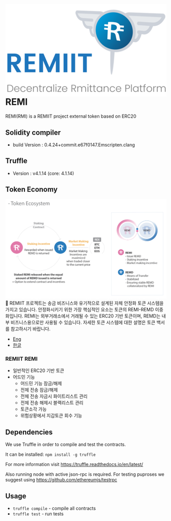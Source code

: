 <img src="assets/remi_logo.png" align="right" />

# REMI
REMI(RMI) is a REMIIT project external token based on ERC20
## Solidity compiler
- build Version : 0.4.24+commit.e67f0147.Emscripten.clang

## Truffle 
- Version : v4.1.14 (core: 4.1.14)

## Token Economy
![Token Diagram](./assets/remi-remd.png)
🎉 REMIIT 프로젝트는 송금 비즈니스와 유기적으로 설계된 자체 안정화 토큰 시스템을 가지고 있습니다.
안정화시키기 위한 가장 핵심적인 요소는 토큰의 REMI-REMD 이중화입니다. 
REMI는 외부거래소에서 거래될 수 있는 ERC20 기반 토큰이며, REMD는 내부 비즈니스용으로만 사용될 수 있습니다.
자세한 토큰 시스템에 대한 설명은 토큰 백서를 참고하시기 바랍니다.
- [Eng](https://s3-ap-northeast-1.amazonaws.com/remiiit-docu/Papers/tokenEconomy_eng.pdf)
- [한글](https://s3-ap-northeast-1.amazonaws.com/remiiit-docu/Papers/tokenEconomy_kor.pdf)
 
### REMIIT REMI
- 일반적인 ERC20 기반 토큰
- 어드민 기능
  - 어드민 기능 잠금/해제
  - 전체 전송 잠금/해제
  - 전체 전송 자금시 화이트리스트 관리
  - 전체 전송 해제시 블랙리스트 관리
  - 토큰소각 가능
  - 위험상황에서 지갑토큰 회수 기능  

## Dependencies
We use Truffle in order to compile and test the contracts.

It can be installed:
`npm install -g truffle`

For more information visit https://truffle.readthedocs.io/en/latest/

Also running node with active json-rpc is required. For testing puproses we suggest using https://github.com/ethereumjs/testrpc

## Usage
- `truffle compile` - compile all contracts
- `truffle test` - run tests

